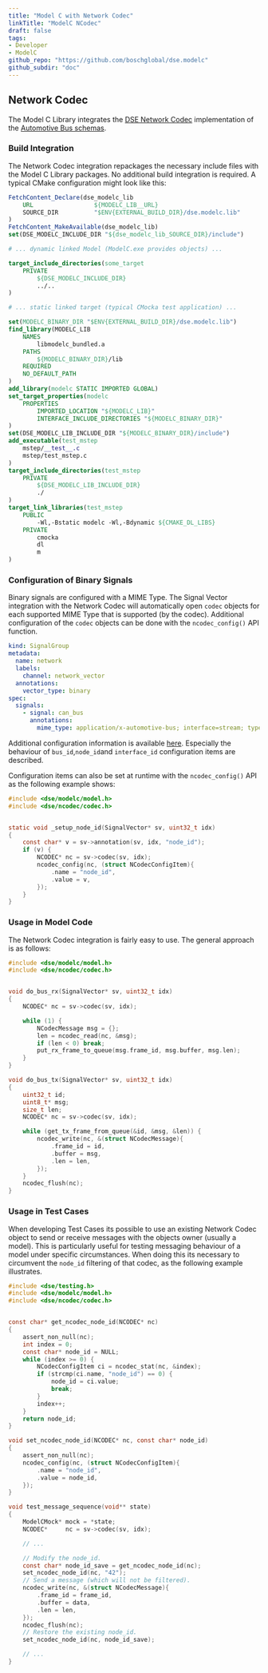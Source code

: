 ```yaml
---
title: "Model C with Network Codec"
linkTitle: "ModelC NCodec"
draft: false
tags:
- Developer
- ModelC
github_repo: "https://github.com/boschglobal/dse.modelc"
github_subdir: "doc"
---
```


## Network Codec

The Model C Library integrates the [DSE Network Codec](https://github.com/boschglobal/dse.standards/tree/main/dse/ncodec) implementation of the [Automotive Bus schemas](https://github.com/boschglobal/automotive-bus-schema).


### Build Integration

The Network Codec integration repackages the necessary include files with the Model C Library packages. No additional build integration is required.
A typical CMake configuration might look like this:

```cmake
FetchContent_Declare(dse_modelc_lib
    URL                 ${MODELC_LIB__URL}
    SOURCE_DIR          "$ENV{EXTERNAL_BUILD_DIR}/dse.modelc.lib"
)
FetchContent_MakeAvailable(dse_modelc_lib)
set(DSE_MODELC_INCLUDE_DIR "${dse_modelc_lib_SOURCE_DIR}/include")

# ... dynamic linked Model (ModelC.exe provides objects) ...

target_include_directories(some_target
    PRIVATE
        ${DSE_MODELC_INCLUDE_DIR}
        ../..
)

# ... static linked target (typical CMocka test application) ...

set(MODELC_BINARY_DIR "$ENV{EXTERNAL_BUILD_DIR}/dse.modelc.lib")
find_library(MODELC_LIB
    NAMES
        libmodelc_bundled.a
    PATHS
        ${MODELC_BINARY_DIR}/lib
    REQUIRED
    NO_DEFAULT_PATH
)
add_library(modelc STATIC IMPORTED GLOBAL)
set_target_properties(modelc
    PROPERTIES
        IMPORTED_LOCATION "${MODELC_LIB}"
        INTERFACE_INCLUDE_DIRECTORIES "${MODELC_BINARY_DIR}"
)
set(DSE_MODELC_LIB_INCLUDE_DIR "${MODELC_BINARY_DIR}/include")
add_executable(test_mstep
    mstep/__test__.c
    mstep/test_mstep.c
)
target_include_directories(test_mstep
    PRIVATE
        ${DSE_MODELC_LIB_INCLUDE_DIR}
        ./
)
target_link_libraries(test_mstep
    PUBLIC
        -Wl,-Bstatic modelc -Wl,-Bdynamic ${CMAKE_DL_LIBS}
    PRIVATE
        cmocka
        dl
        m
)
```


### Configuration of Binary Signals

Binary signals are configured with a MIME Type. The Signal Vector integration with the Network Codec will automatically open `codec` objects for each supported MIME Type that is supported (by the codec). Additional configuration of the `codec` objects can be done with the `ncodec_config()` API function.

```yaml
kind: SignalGroup
metadata:
  name: network
  labels:
    channel: network_vector
  annotations:
    vector_type: binary
spec:
  signals:
    - signal: can_bus
      annotations:
        mime_type: application/x-automotive-bus; interface=stream; type=frame; bus=can; schema=fbs; bus_id=1; node_id=2; interface_id=3
```

Additional configuration information is available [here](https://github.com/boschglobal/dse.standards/blob/main/dse/ncodec/libs/automotive-bus/README.md). Especially the behaviour of `bus_id`,`node_id`and `interface_id` configuration items are described.


Configuration items can also be set at runtime with the `ncodec_config()` API as the following example shows:

```c
#include <dse/modelc/model.h>
#include <dse/ncodec/codec.h>


static void _setup_node_id(SignalVector* sv, uint32_t idx)
{
    const char* v = sv->annotation(sv, idx, "node_id");
    if (v) {
        NCODEC* nc = sv->codec(sv, idx);
        ncodec_config(nc, (struct NCodecConfigItem){
            .name = "node_id",
            .value = v,
        });
    }
}
```

### Usage in Model Code

The Network Codec integration is fairly easy to use. The general approach is as follows:

```c
#include <dse/modelc/model.h>
#include <dse/ncodec/codec.h>


void do_bus_rx(SignalVector* sv, uint32_t idx)
{
    NCODEC* nc = sv->codec(sv, idx);

    while (1) {
        NCodecMessage msg = {};
        len = ncodec_read(nc, &msg);
        if (len < 0) break;
        put_rx_frame_to_queue(msg.frame_id, msg.buffer, msg.len);
    }
}

void do_bus_tx(SignalVector* sv, uint32_t idx)
{
    uint32_t id;
    uint8_t* msg;
    size_t len;
    NCODEC* nc = sv->codec(sv, idx);

    while (get_tx_frame_from_queue(&id, &msg, &len)) {
        ncodec_write(nc, &(struct NCodecMessage){
            .frame_id = id,
            .buffer = msg,
            .len = len,
        });
    }
    ncodec_flush(nc);
}

```

### Usage in Test Cases

When developing Test Cases its possible to use an existing Network Codec object
to send or receive messages with the objects owner (usually a model). This is
particularly useful for testing messaging behaviour of a model under specific
circumstances. When doing this its necessary to circumvent the `node_id`
filtering of that codec, as the following example illustrates.

```c
#include <dse/testing.h>
#include <dse/modelc/model.h>
#include <dse/ncodec/codec.h>


const char* get_ncodec_node_id(NCODEC* nc)
{
    assert_non_null(nc);
    int index = 0;
    const char* node_id = NULL;
    while (index >= 0) {
        NCodecConfigItem ci = ncodec_stat(nc, &index);
        if (strcmp(ci.name, "node_id") == 0) {
            node_id = ci.value;
            break;
        }
        index++;
    }
    return node_id;
}

void set_ncodec_node_id(NCODEC* nc, const char* node_id)
{
    assert_non_null(nc);
    ncodec_config(nc, (struct NCodecConfigItem){
        .name = "node_id",
        .value = node_id,
    });
}

void test_message_sequence(void** state)
{
    ModelCMock* mock = *state;
    NCODEC*     nc = sv->codec(sv, idx);

    // ...

    // Modify the node_id.
    const char* node_id_save = get_ncodec_node_id(nc);
    set_ncodec_node_id(nc, "42");
    // Send a message (which will not be filtered).
    ncodec_write(nc, &(struct NCodecMessage){
        .frame_id = frame_id,
        .buffer = data,
        .len = len,
    });
    ncodec_flush(nc);
    // Restore the existing node_id.
    set_ncodec_node_id(nc, node_id_save);

    // ...
}

```
